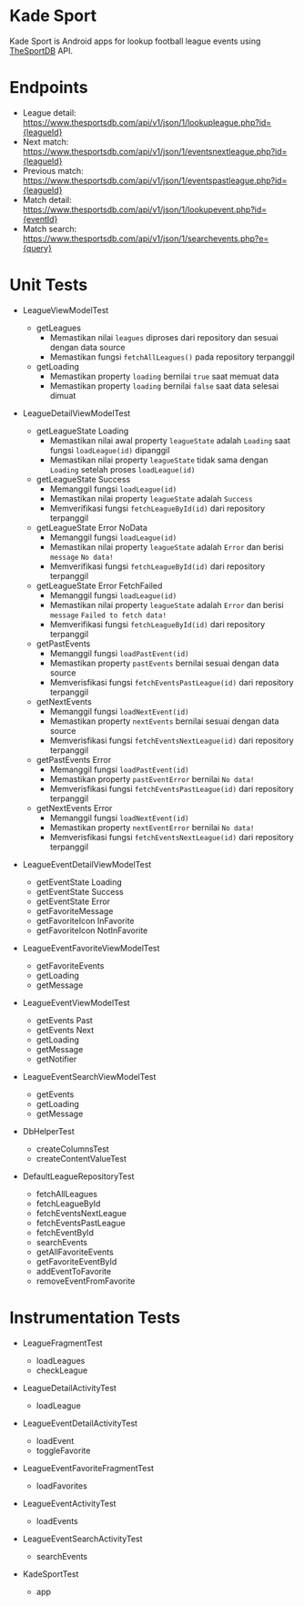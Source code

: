# Kade Sport
Kade Sport is Android apps for lookup football league events using [TheSportDB](https://www.thesportsdb.com/api.php) API.

# Endpoints
- League detail: https://www.thesportsdb.com/api/v1/json/1/lookupleague.php?id={leagueId}
- Next match: https://www.thesportsdb.com/api/v1/json/1/eventsnextleague.php?id={leagueId}
- Previous match: https://www.thesportsdb.com/api/v1/json/1/eventspastleague.php?id={leagueId}
- Match detail: https://www.thesportsdb.com/api/v1/json/1/lookupevent.php?id={eventId}
- Match search: https://www.thesportsdb.com/api/v1/json/1/searchevents.php?e={query}

# Unit Tests
* LeagueViewModelTest
  * getLeagues
    * Memastikan nilai `leagues` diproses dari repository dan sesuai dengan data source
    * Memastikan fungsi `fetchAllLeagues()` pada repository terpanggil
  * getLoading
    * Memastikan property `loading` bernilai `true` saat memuat data
    * Memastikan property `loading` bernilai `false` saat data selesai dimuat

* LeagueDetailViewModelTest
  * getLeagueState Loading
    * Memastikan nilai awal property `leagueState` adalah `Loading` saat fungsi `loadLeague(id)` dipanggil
    * Memastikan nilai property `leagueState` tidak sama dengan `Loading` setelah proses `loadLeague(id)`
  * getLeagueState Success
    * Memanggil fungsi `loadLeague(id)`
    * Memastikan nilai property `leagueState` adalah `Success`
    * Memverifikasi fungsi `fetchLeagueById(id)` dari repository terpanggil
  * getLeagueState Error NoData
    * Memanggil fungsi `loadLeague(id)`
    * Memastikan nilai property `leagueState` adalah `Error` dan berisi `message` `No data!`
    * Memverifikasi fungsi `fetchLeagueById(id)` dari repository terpanggil
  * getLeagueState Error FetchFailed
    * Memanggil fungsi `loadLeague(id)`
    * Memastikan nilai property `leagueState` adalah `Error` dan berisi `message` `Failed to fetch data!`
    * Memverifikasi fungsi `fetchLeagueById(id)` dari repository terpanggil
  * getPastEvents
    * Memanggil fungsi `loadPastEvent(id)`
    * Memastikan property `pastEvents` bernilai sesuai dengan data source
    * Memverisfikasi fungsi `fetchEventsPastLeague(id)` dari repository terpanggil
  * getNextEvents
    * Memanggil fungsi `loadNextEvent(id)`
    * Memastikan property `nextEvents` bernilai sesuai dengan data source
    * Memverisfikasi fungsi `fetchEventsNextLeague(id)` dari repository terpanggil
  * getPastEvents Error
    * Memanggil fungsi `loadPastEvent(id)`
    * Memastikan property `pastEventError` bernilai `No data!`
    * Memverisfikasi fungsi `fetchEventsPastLeague(id)` dari repository terpanggil
  * getNextEvents Error
    * Memanggil fungsi `loadNextEvent(id)`
    * Memastikan property `nextEventError` bernilai `No data!`
    * Memverisfikasi fungsi `fetchEventsNextLeague(id)` dari repository terpanggil

* LeagueEventDetailViewModelTest
  * getEventState Loading
  * getEventState Success
  * getEventState Error
  * getFavoriteMessage
  * getFavoriteIcon InFavorite
  * getFavoriteIcon NotInFavorite

* LeagueEventFavoriteViewModelTest
  * getFavoriteEvents
  * getLoading
  * getMessage
  
* LeagueEventViewModelTest
  * getEvents Past
  * getEvents Next
  * getLoading
  * getMessage
  * getNotifier
  
* LeagueEventSearchViewModelTest
  * getEvents
  * getLoading
  * getMessage

* DbHelperTest
  * createColumnsTest
  * createContentValueTest

* DefaultLeagueRepositoryTest
  * fetchAllLeagues
  * fetchLeagueById
  * fetchEventsNextLeague
  * fetchEventsPastLeague
  * fetchEventById
  * searchEvents
  * getAllFavoriteEvents
  * getFavoriteEventById
  * addEventToFavorite
  * removeEventFromFavorite

# Instrumentation Tests
* LeagueFragmentTest
  * loadLeagues
  * checkLeague

* LeagueDetailActivityTest
  * loadLeague

* LeagueEventDetailActivityTest
  * loadEvent
  * toggleFavorite

* LeagueEventFavoriteFragmentTest
  * loadFavorites

* LeagueEventActivityTest
  * loadEvents

* LeagueEventSearchActivityTest
  * searchEvents

* KadeSportTest
  * app
